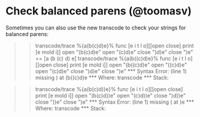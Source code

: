 
# Check balanced parens (@toomasv)

Sometimes you can also use the new transcode to check your strings for balanced parens:
>> transcode/trace %{a(b(c)d)e}% func [e i t l o][[open close] print [e mold i]]
open "(b(c)d)e"
open "(c)d)e"
close ")d)e"
close ")e"
== [a (b (c) d) e]
>> transcode/trace %{a(b((c)d)e}% func [e i t l o][[open close] print [e mold i]]
open "(b((c)d)e"
open "((c)d)e"
open "(c)d)e"
close ")d)e"
close ")e"
*** Syntax Error: (line 1) missing ) at (b((c)d)e
*** Where: transcode
*** Stack:  

>> transcode/trace %{a(b(c)d))e}% func [e i t l o][[open close] print [e mold i]]
open "(b(c)d))e"
open "(c)d))e"
close ")d))e"
close "))e"
close ")e"
*** Syntax Error: (line 1) missing ( at )e
*** Where: transcode
*** Stack:
